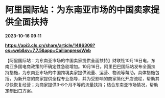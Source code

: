 # 阿里国际站：为东南亚市场的中国卖家提供全面扶持

**2023-10-16 09:11**

**https://api3.cls.cn/share/article/1486308?os=web&sv=7.7.5&app=CailianpressWeb**

【阿里国际站：为东南亚市场的中国卖家提供全面扶持】财联社10月16日电，东南亚多国电商政策的不确定性急剧增加。10月16日，阿里巴巴国际站发布全面扶持措施，为东南亚市场的中国跨境卖家提供流量、运营、物流等帮助。具体措施包括，为新开店的商家提供全程专业指导，并为受影响的商家简化开店流程，帮助其尽快恢复经营；为商家提供3-6个月不等的流量扶持；结合东南亚市场情况，帮助定制出口方案。